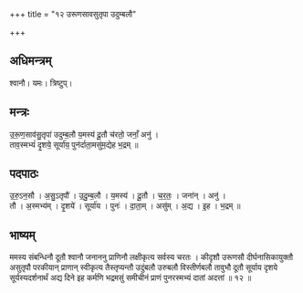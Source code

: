 +++
title = "१२ उरूणसावसुतृपा उदुम्बलौ"

+++
## अधिमन्त्रम्
श्वानौ। यमः। त्रिष्टुप्।

## मन्त्रः
उ॒रू॒ण॒साव॑सु॒तृपा॑ उदुम्ब॒लौ य॒मस्य॑ दू॒तौ च॑रतो॒ जनाँ॒ अनु॑ ।  
ताव॒स्मभ्यं॑ दृ॒शये॒ सूर्या॑य॒ पुन॑र्दाता॒मसु॑म॒द्येह भ॒द्रम् ॥

## पदपाठः
उ॒रु॒ऽन॒सौ । अ॒सु॒ऽतृपौ॑ । उ॒दु॒म्ब॒लौ । य॒मस्य॑ । दू॒तौ । च॒र॒तः॒ । जना॑न् । अनु॑ ।  
तौ । अ॒स्मभ्य॑म् । दृ॒शये॑ । सूर्या॑य । पुनः॑ । दा॒ता॒म् । असु॑म् । अ॒द्य । इ॒ह । भ॒द्रम् ॥

## भाष्यम्
ममस्य संबन्धिनौ दूतौ श्वानौ जनाननु प्राणिनौ लक्षीकृत्य सर्वस्य चरतः । कीदृशौ उरूणसौ दीर्घनासिकायुक्तौ असुतृपौ परकीयान् प्राणान् स्वीकृत्य तैस्तृप्यन्तौ उदुंबलौ उरुबलौ विस्तीर्णबलौ तावुभौ दूतौ सूर्याय दृशये सूर्यस्यदर्शनार्थं अद्य दिने इह कर्मणि भद्रमसुं समीचीनं प्राणं पुनरस्मभ्यं दातां अदत्तां ॥ १२ ॥